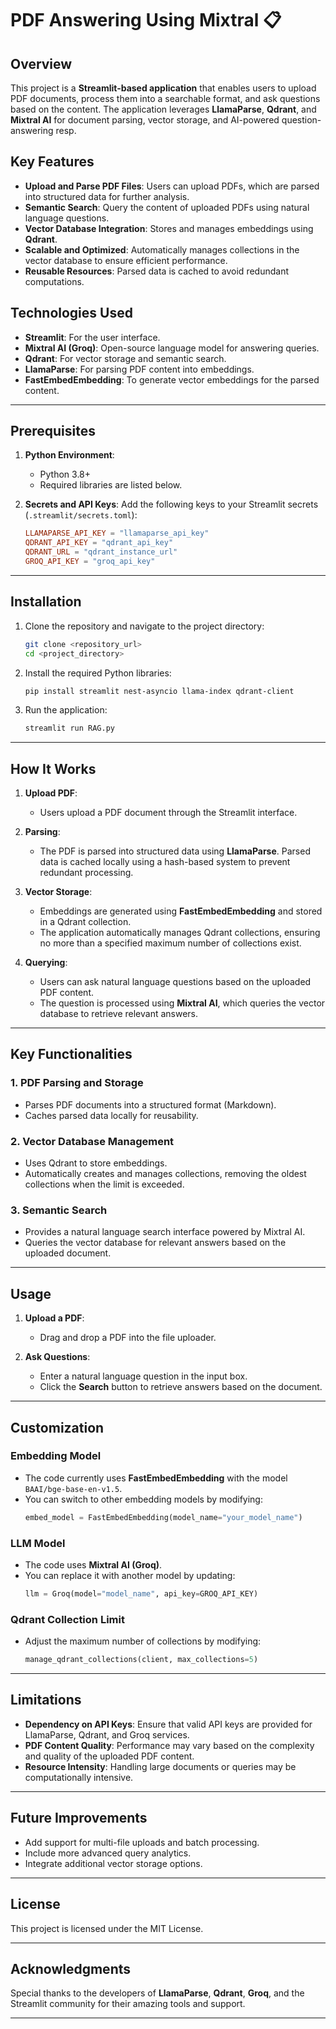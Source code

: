 # PDF Answering Using Mixtral 📋

## Overview

This project is a **Streamlit-based application** that enables users to upload PDF documents, process them into a searchable format, and ask questions based on the content. The application leverages **LlamaParse**, **Qdrant**, and **Mixtral AI** for document parsing, vector storage, and AI-powered question-answering resp. 

## Key Features
- **Upload and Parse PDF Files**: Users can upload PDFs, which are parsed into structured data for further analysis.
- **Semantic Search**: Query the content of uploaded PDFs using natural language questions.
- **Vector Database Integration**: Stores and manages embeddings using **Qdrant**.
- **Scalable and Optimized**: Automatically manages collections in the vector database to ensure efficient performance.
- **Reusable Resources**: Parsed data is cached to avoid redundant computations.

## Technologies Used
- **Streamlit**: For the user interface.
- **Mixtral AI (Groq)**: Open-source language model for answering queries.
- **Qdrant**: For vector storage and semantic search.
- **LlamaParse**: For parsing PDF content into embeddings.
- **FastEmbedEmbedding**: To generate vector embeddings for the parsed content.

---

## Prerequisites
1. **Python Environment**:
   - Python 3.8+
   - Required libraries are listed below.

2. **Secrets and API Keys**:
   Add the following keys to your Streamlit secrets (`.streamlit/secrets.toml`):
   ```toml
   LLAMAPARSE_API_KEY = "llamaparse_api_key"
   QDRANT_API_KEY = "qdrant_api_key"
   QDRANT_URL = "qdrant_instance_url"
   GROQ_API_KEY = "groq_api_key"
   ```

---

## Installation

1. Clone the repository and navigate to the project directory:
   ```bash
   git clone <repository_url>
   cd <project_directory>
   ```

2. Install the required Python libraries:
   ```bash
   pip install streamlit nest-asyncio llama-index qdrant-client
   ```

3. Run the application:
   ```bash
   streamlit run RAG.py
   ```

---

## How It Works

1. **Upload PDF**:
   - Users upload a PDF document through the Streamlit interface.

2. **Parsing**:
   - The PDF is parsed into structured data using **LlamaParse**. Parsed data is cached locally using a hash-based system to prevent redundant processing.

3. **Vector Storage**:
   - Embeddings are generated using **FastEmbedEmbedding** and stored in a Qdrant collection. 
   - The application automatically manages Qdrant collections, ensuring no more than a specified maximum number of collections exist.

4. **Querying**:
   - Users can ask natural language questions based on the uploaded PDF content.
   - The question is processed using **Mixtral AI**, which queries the vector database to retrieve relevant answers.

---

## Key Functionalities

### 1. PDF Parsing and Storage
- Parses PDF documents into a structured format (Markdown).
- Caches parsed data locally for reusability.

### 2. Vector Database Management
- Uses Qdrant to store embeddings.
- Automatically creates and manages collections, removing the oldest collections when the limit is exceeded.

### 3. Semantic Search
- Provides a natural language search interface powered by Mixtral AI.
- Queries the vector database for relevant answers based on the uploaded document.

---

## Usage

1. **Upload a PDF**:
   - Drag and drop a PDF into the file uploader.

2. **Ask Questions**:
   - Enter a natural language question in the input box.
   - Click the **Search** button to retrieve answers based on the document.

---

## Customization

### Embedding Model
- The code currently uses **FastEmbedEmbedding** with the model `BAAI/bge-base-en-v1.5`.
- You can switch to other embedding models by modifying:
  ```python
  embed_model = FastEmbedEmbedding(model_name="your_model_name")
  ```

### LLM Model
- The code uses **Mixtral AI (Groq)**.
- You can replace it with another model by updating:
  ```python
  llm = Groq(model="model_name", api_key=GROQ_API_KEY)
  ```

### Qdrant Collection Limit
- Adjust the maximum number of collections by modifying:
  ```python
  manage_qdrant_collections(client, max_collections=5)
  ```

---

## Limitations
- **Dependency on API Keys**: Ensure that valid API keys are provided for LlamaParse, Qdrant, and Groq services.
- **PDF Content Quality**: Performance may vary based on the complexity and quality of the uploaded PDF content.
- **Resource Intensity**: Handling large documents or queries may be computationally intensive.

---

## Future Improvements
- Add support for multi-file uploads and batch processing.
- Include more advanced query analytics.
- Integrate additional vector storage options.

---

## License
This project is licensed under the MIT License.

---

## Acknowledgments
Special thanks to the developers of **LlamaParse**, **Qdrant**, **Groq**, and the Streamlit community for their amazing tools and support.

---
